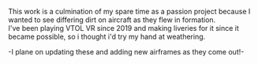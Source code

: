 This work is a culmination of my spare time as a passion project because I wanted to see differing dirt on aircraft as they flew in formation.  
I've been playing VTOL VR since 2019 and making liveries for it since it became possible, so i thought i'd try my hand at weathering.

-I plane on updating these and adding new airframes as they come out!-

